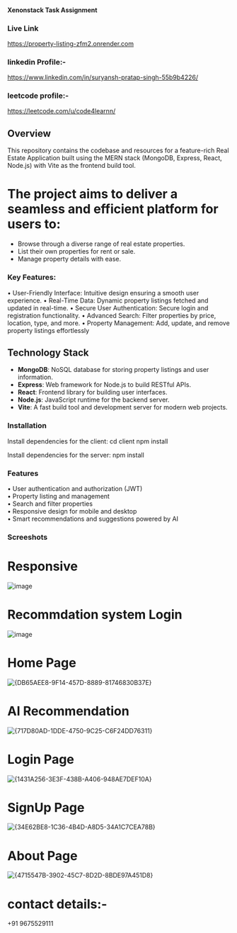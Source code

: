 
#### Xenonstack Task Assignment

### Live Link
https://property-listing-zfm2.onrender.com

### linkedin Profile:-
https://www.linkedin.com/in/suryansh-pratap-singh-55b9b4226/

### leetcode profile:-
https://leetcode.com/u/code4learnn/

## Overview
This repository contains the codebase and resources for a feature-rich Real Estate Application built using the MERN stack (MongoDB, Express, React, Node.js) with Vite as the frontend build tool.

# The project aims to deliver a seamless and efficient platform for users to:

- Browse through a diverse range of real estate properties.
- List their own properties for rent or sale.
- Manage property details with ease.
### Key Features:

• User-Friendly Interface: Intuitive design ensuring a smooth user experience.
• Real-Time Data: Dynamic property listings fetched and updated in real-time.
• Secure User Authentication: Secure login and registration functionality.
• Advanced Search: Filter properties by price, location, type, and more.
• Property Management: Add, update, and remove property listings effortlessly

## Technology Stack
- **MongoDB**: NoSQL database for storing property listings and user information.
- **Express**: Web framework for Node.js to build RESTful APIs.
- **React**: Frontend library for building user interfaces.
- **Node.js**: JavaScript runtime for the backend server.
- **Vite**: A fast build tool and development server for modern web projects.

### Installation
Install dependencies for the client:
cd client
npm install

Install dependencies for the server:
npm install

### Features
• User authentication and authorization (JWT) <br/>
• Property listing and management <br/>
• Search and filter properties <br/>
• Responsive design for mobile and desktop <br/>
• Smart recommendations and suggestions powered by AI <br/>

### Screeshots
# Responsive

![image](https://github.com/user-attachments/assets/6d3039f2-a0c6-46ba-9e3e-084191ca9997)

# Recommdation system Login

![image](https://github.com/user-attachments/assets/84ab6c42-094a-4fb8-9986-9dccfda8a85b)


# Home Page

![{DB65AEE8-9F14-457D-8889-81746830B37E}](https://github.com/user-attachments/assets/f515bccb-d121-4358-b3b9-9830f54c565e)

# AI Recommendation

![{717D80AD-1DDE-4750-9C25-C6F24DD76311}](https://github.com/user-attachments/assets/2a72c001-4dec-438c-b19c-a2b6504edf46)

# Login Page

![{1431A256-3E3F-438B-A406-948AE7DEF10A}](https://github.com/user-attachments/assets/0958a395-86be-40c1-be4a-ba7ad08c2b10)

# SignUp Page

![{34E62BE8-1C36-4B4D-A8D5-34A1C7CEA78B}](https://github.com/user-attachments/assets/60adb90d-2694-4644-af75-15969b37a7fb)

# About Page

![{4715547B-3902-45C7-8D2D-8BDE97A451D8}](https://github.com/user-attachments/assets/9d555e01-0074-4b17-a7b3-0ede4f525b28)

# contact details:-
+91 9675529111






